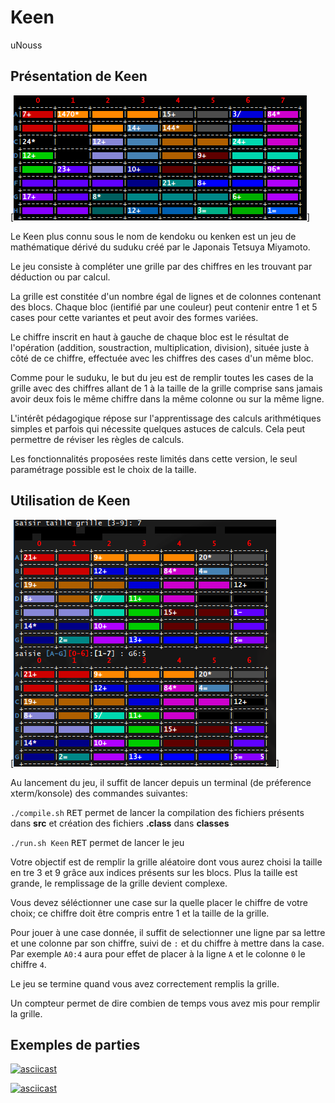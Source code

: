 # Keen

uNouss

## Présentation de Keen

[![grilleDepart.png](./shots/grilleDepart.png)]

Le Keen plus connu sous le nom de kendoku ou kenken est un jeu de mathématique dérivé du suduku créé par le Japonais Tetsuya Miyamoto.

Le jeu consiste à compléter une grille par des chiffres en les trouvant par déduction ou par calcul.

La grille est constitée d'un nombre égal de lignes et de colonnes contenant des blocs. Chaque bloc (ientifié par une couleur) peut contenir entre 1 et 5 cases pour cette variantes et peut avoir des formes variées.

Le chiffre inscrit en haut à gauche de chaque bloc est le résultat de l'opération (addition, soustraction, multiplication, division), située juste à côté de ce chiffre, effectuée avec les chiffres des cases d'un même bloc.

Comme pour le suduku, le but du jeu est de remplir toutes les cases de la grille avec des chiffres allant de 1 à la taille de la grille comprise sans jamais avoir deux fois le même chiffre dans la même colonne ou sur la même ligne.

L'intérêt pédagogique répose sur l'apprentissage des calculs arithmétiques simples et parfois qui nécessite quelques astuces de calculs. Cela peut permettre de réviser les règles de calculs.

Les fonctionnalités proposées reste limités dans cette version, le seul paramétrage possible est le choix de la taille.

## Utilisation de Keen

[![grille.png](./shots/grille.png)]

Au lancement du jeu, il suffit de lancer depuis un terminal (de préference xterm/konsole) des commandes suivantes:

`./compile.sh` <kbd>RET</kbd> permet de lancer la compilation des fichiers présents dans **src** et création des fichiers **.class** dans **classes**


`./run.sh Keen` <kbd>RET</kbd> permet de lancer le jeu

Votre objectif est de remplir la grille aléatoire dont vous aurez choisi la taille en tre 3 et 9 grâce aux indices présents sur les blocs.
Plus la taille est grande, le remplissage de la grille devient complexe.


Vous devez séléctionner une case sur la quelle placer le chiffre de votre choix; ce chiffre doit être compris entre 1 et la taille de la grille.

Pour jouer à une case donnée, il suffit de selectionner une ligne par sa lettre et une colonne par son chiffre, suivi de `:` et du chiffre à mettre dans la case.
Par exemple `A0:4` aura pour effet de placer à la ligne `A` et le colonne `0` le chiffre `4`.

Le jeu se termine quand vous avez correctement remplis la grille.

Un compteur permet de dire combien de temps vous avez mis pour remplir la grille.

## Exemples de parties

[![asciicast](https://asciinema.org/a/NMsY7P2aCCvsZBVG0bpM6FKjj.png)](https://asciinema.org/a/NMsY7P2aCCvsZBVG0bpM6FKjj)

[![asciicast](https://asciinema.org/a/Dlekz2vfdJ5UBcTwUcHWeg6zW.png)](https://asciinema.org/a/Dlekz2vfdJ5UBcTwUcHWeg6zW)
